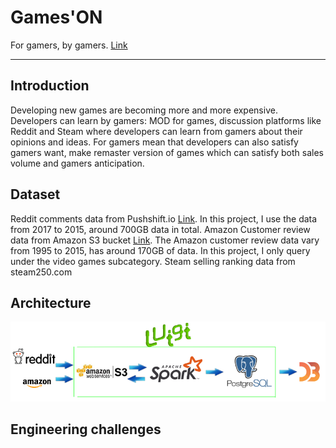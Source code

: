 # Games'ON 

For gamers, by gamers. [Link](https://docs.google.com/presentation/d/1UiaVdh7vm3-zZy_zAdr0yUroDv7sSAVyL2oXPm6rg1g/edit#slide=id.p)


<hr/>

## Introduction
Developing new games are becoming more and more expensive.
Developers can learn by gamers:  MOD for games, discussion platforms like
Reddit and Steam where developers can learn from gamers about their opinions and ideas.
For gamers mean that developers can also satisfy gamers want, make remaster version of games which can satisfy both sales volume and gamers anticipation.



## Dataset
Reddit comments data from Pushshift.io [Link](https://files.pushshift.io/reddit/).
In this project, I use the data from 2017 to 2015, around 700GB data in total.
Amazon Customer review data from Amazon S3 bucket [Link](https://s3.amazonaws.com/amazon-reviews-pds/readme.html).
The Amazon customer review data vary from 1995 to 2015, has around 170GB of data. In this project, I only query under the video games subcategory.
Steam selling ranking data from steam250.com

## Architecture
<img src="./img/architecture.png" width="800px"/>

## Engineering challenges

